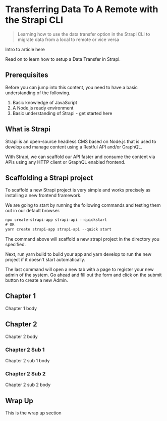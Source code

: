 # Transferring Data To A Remote with the Strapi CLI

> Learning how to use the data transfer option in the Strapi CLI to migrate data from a local to remote or vice versa

Intro to article here

Read on to learn how to setup a Data Transfer in Strapi.

## Prerequisites

Before you can jump into this content, you need to have a basic understanding of the following.

1. Basic knowledge of JavaScript
2. A Node.js ready environment
3. Basic understanding of Strapi - get started here

## What is Strapi

Strapi is an open-source headless CMS based on Node.js that is used to develop and manage content using a Restful API and/or GraphQL.

With Strapi, we can scaffold our API faster and consume the content via APIs using any HTTP client or GraphQL enabled frontend.

## Scaffolding a Strapi project

To scaffold a new Strapi project is very simple and works precisely as installing a new frontend framework.

We are going to start by running the following commands and testing them out in our default browser.

```javascript
npx create-strapi-app strapi-api --quickstart
# OR
yarn create strapi-app strapi-api --quick start
```

The command above will scaffold a new strapi project in the directory you specified.

Next, run yarn build to build your app and yarn develop to run the new project if it doesn't start automatically.

The last command will open a new tab with a page to register your new admin of the system. Go ahead and fill out the form and click on the submit button to create a new Admin.

## Chapter 1

Chapter 1 body

## Chapter 2

Chapter 2 body

### Chapter 2 Sub 1

Chapter 2 sub 1 body

### Chapter 2 Sub 2

Chapter 2 sub 2 body

## Wrap Up

This is the wrap up section
